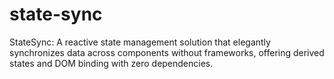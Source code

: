 # state-sync
StateSync: A reactive state management solution that elegantly synchronizes data across components without frameworks, offering derived states and DOM binding with zero dependencies.
